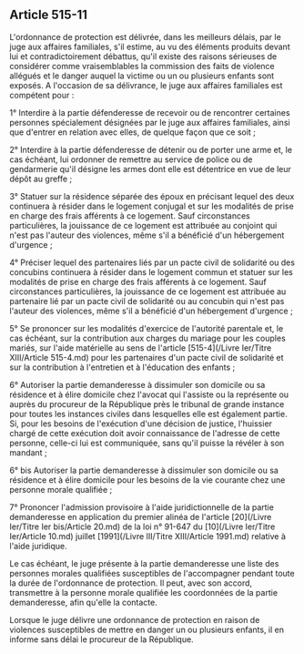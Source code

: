 Article 515-11
----
L'ordonnance de protection est délivrée, dans les meilleurs délais, par le juge
aux affaires familiales, s'il estime, au vu des éléments produits devant lui et
contradictoirement débattus, qu'il existe des raisons sérieuses de considérer
comme vraisemblables la commission des faits de violence allégués et le danger
auquel la victime ou un ou plusieurs enfants sont exposés. A l'occasion de sa
délivrance, le juge aux affaires familiales est compétent pour :

1° Interdire à la partie défenderesse de recevoir ou de rencontrer certaines
personnes spécialement désignées par le juge aux affaires familiales, ainsi que
d'entrer en relation avec elles, de quelque façon que ce soit ;

2° Interdire à la partie défenderesse de détenir ou de porter une arme et, le
cas échéant, lui ordonner de remettre au service de police ou de gendarmerie
qu'il désigne les armes dont elle est détentrice en vue de leur dépôt au greffe
;

3° Statuer sur la résidence séparée des époux en précisant lequel des deux
continuera à résider dans le logement conjugal et sur les modalités de prise en
charge des frais afférents à ce logement. Sauf circonstances particulières, la
jouissance de ce logement est attribuée au conjoint qui n'est pas l'auteur des
violences, même s'il a bénéficié d'un hébergement d'urgence ;

4° Préciser lequel des partenaires liés par un pacte civil de solidarité ou des
concubins continuera à résider dans le logement commun et statuer sur les
modalités de prise en charge des frais afférents à ce logement. Sauf
circonstances particulières, la jouissance de ce logement est attribuée au
partenaire lié par un pacte civil de solidarité ou au concubin qui n'est pas
l'auteur des violences, même s'il a bénéficié d'un hébergement d'urgence ;

5° Se prononcer sur les modalités d'exercice de l'autorité parentale et, le cas
échéant, sur la contribution aux charges du mariage pour les couples mariés, sur
l'aide matérielle au sens de l'article [515-4](/Livre Ier/Titre XIII/Article 515-4.md) pour les partenaires d'un pacte
civil de solidarité et sur la contribution à l'entretien et à l'éducation des
enfants ;

6° Autoriser la partie demanderesse à dissimuler son domicile ou sa résidence et
à élire domicile chez l'avocat qui l'assiste ou la représente ou auprès du
procureur de la République près le tribunal de grande instance pour toutes les
instances civiles dans lesquelles elle est également partie. Si, pour les
besoins de l'exécution d'une décision de justice, l'huissier chargé de cette
exécution doit avoir connaissance de l'adresse de cette personne, celle-ci lui
est communiquée, sans qu'il puisse la révéler à son mandant ;

6° bis Autoriser la partie demanderesse à dissimuler son domicile ou sa
résidence et à élire domicile pour les besoins de la vie courante chez une
personne morale qualifiée ;

7° Prononcer l'admission provisoire à l'aide juridictionnelle de la partie
demanderesse en application du premier alinéa de l'article [20](/Livre Ier/Titre Ier bis/Article 20.md) de la loi n°
91-647 du [10](/Livre Ier/Titre Ier/Article 10.md) juillet [1991](/Livre III/Titre XIII/Article 1991.md) relative à l'aide juridique.

Le cas échéant, le juge présente à la partie demanderesse une liste des
personnes morales qualifiées susceptibles de l'accompagner pendant toute la
durée de l'ordonnance de protection. Il peut, avec son accord, transmettre à la
personne morale qualifiée les coordonnées de la partie demanderesse, afin
qu'elle la contacte.

Lorsque le juge délivre une ordonnance de protection en raison de violences
susceptibles de mettre en danger un ou plusieurs enfants, il en informe sans
délai le procureur de la République.
